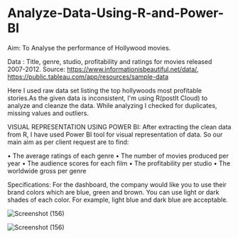 # Analyze-Data-Using-R-and-Power-BI

Aim: To Analyse the performance of Hollywood movies.

Data : Title, genre, studio, profitability and ratings for movies released 2007-2012. 
Source: https://www.informationisbeautiful.net/data/,  https://public.tableau.com/app/resources/sample-data

Here I used raw data set listing the top hollywoods most profitable stories.As the given data is inconsistent, I'm using R(postIt Cloud) to analyze and cleanze the data.
While analyzing I checked for duplicates, missing values and outliers.

VISUAL REPRESENTATION USING POWER BI:
After extracting the clean data from R, I have used Power BI tool for visual representation of data.
So our main aim as per client request are to find:

• The average ratings of each genre 
• The number of movies produced per year 
• The audience scores for each film
• The profitability per studio 
• The worldwide gross per genre

Specifications: For the dashboard, the company would like you to use their brand colors which are blue, green and brown. You can use light or dark shades of each color. For example, light blue and dark blue are acceptable. 

![Screenshot (156)](https://user-images.githubusercontent.com/116027782/211313859-de687532-b867-46a2-bb73-cf9e1485ec5e.png)

  
  
![Screenshot (156)](https://user-images.githubusercontent.com/116027782/211313905-eb25eb24-1e01-4940-b198-a18e580d3019.png)
